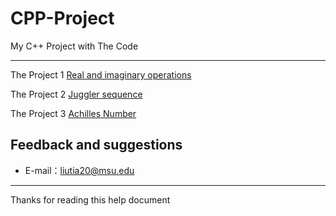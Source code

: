 # CPP-Project
My C++ Project with The Code

-----

The Project 1 [Real and imaginary operations](https://github.com/liutiantian233/CPP-Project/tree/master/Proj01)

The Project 2 [Juggler sequence](https://github.com/liutiantian233/CPP-Project/tree/master/Proj02)

The Project 3 [Achilles Number](https://github.com/liutiantian233/CPP-Project/tree/master/Proj03)

## Feedback and suggestions
- E-mail：<liutia20@msu.edu>

---------
Thanks for reading this help document
